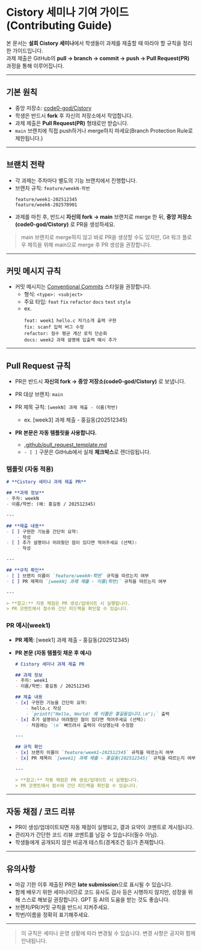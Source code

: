 # **Cistory 세미나 기여 가이드 (Contributing Guide)**
본 문서는 **설회 Cistory 세미나**에서 학생들이 과제를 제출할 때 따라야 할 규칙을 정리한 가이드입니다.  
과제 제출은 GitHub의 **pull &rarr; branch &rarr; commit &rarr; push &rarr; Pull Request(PR)** 과정을 통해 이루어집니다.

---

## **기본 원칙**

- 중앙 저장소: [code0-god/Cistory](https://github.com/code0-god/Cistory)  
- 학생은 반드시 **fork** 후 자신의 저장소에서 작업합니다.
- 과제 제출은 **Pull Request(PR)** 형태로만 받습니다.  
- `main` 브랜치에 직접 push하거나 merge하지 마세요(Branch Protection Rule로 제한됩니다.)

---

## **브랜치 전략**
- 각 과제는 주차마다 별도의 기능 브랜치에서 진행합니다.
- 브랜치 규칙: `feature/weekN-학번`
    ```
    feature/week1-202512345
    feature/week6-202578901
    ```
- 과제를 마친 후, 반드시 **자신의 fork &rarr; main** 브랜치로 merge 한 뒤, **중앙 저장소(code0-god/Cistory)** 로 PR을 생성하세요.
> main 브랜치로 merge하지 않고 바로 PR을 생성할 수도 있지만, Git 워크 플로우 체득을 위해 main으로 merge 후 PR 생성을 권장합니다. 
---

## **커밋 메시지 규칙**
- 커밋 메시지는 [Conventional Commits](https://www.conventionalcommits.org/) 스타일을 권장합니다.
    - 형식: `<type>: <subject>`
    - 주요 타입: `feat` `fix` `refactor` `docs` `test` `style`
    - ex.   
        ```
        feat: week1 hello.c 자기소개 출력 구현
        fix: scanf 입력 버그 수정
        refactor: 점수 평균 계산 로직 단순화
        docs: week2 과제 설명에 입출력 예시 추가
        ```

---

## **Pull Request 규칙**
- PR은 반드시 **자신의 fork &rarr; 중앙 저장소(code0-god/Cistory)** 로 보냅니다.
- PR 대상 브랜치: `main`
- PR 제목 규칙: `[weekN] 과제 제출 - 이름(학번)`
    - ex. [week3] 과제 제출 - 홍길동(202512345)

- **PR 본문은 자동 템플릿을 사용합니다.**  
  - [.github/pull_request_template.md](.github/pull_request_template.md)
  - `- [ ]` 구문은 GitHub에서 실제 **체크박스**로 렌더링됩니다.

### 템플릿 (자동 적용)

```markdown
# **Cistory 세미나 과제 제출 PR**

## **과제 정보**
- 주차: weekN
- 이름/학번: (예: 홍길동 / 202512345)

---

## **제출 내용**
- [ ] 구현한 기능을 간단히 요약:
    - 작성
- [ ] 추가 설명이나 어려웠던 점이 있다면 적어주세요 (선택):
    - 작성

---

## **규칙 확인**
- [ ] 브랜치 이름이 `feature/weekN-학번` 규칙을 따르는지 여부
- [ ] PR 제목이 `[weekN] 과제 제출 - 이름(학번)` 규칙을 따르는지 여부

---

> **참고:** 자동 채점은 PR 생성/업데이트 시 실행됩니다.  
> PR 코멘트에서 점수와 간단 피드백을 확인할 수 있습니다.
```

### PR 예시(week1)
- **PR 제목**: [week1] 과제 제출 - 홍길동(202512345)
- **PR 본문 (자동 템플릿 채운 후 예시)**

    ```markdown
    # Cistory 세미나 과제 제출 PR

    ## 과제 정보
    - 주차: week1
    - 이름/학번: 홍길동 / 202512345

    ## 제출 내용
    - [x] 구현한 기능을 간단히 요약:
        - hello.c 작성
        - `printf("Hello, World! 제 이름은 홍길동입니다.\n");` 출력
    - [x] 추가 설명이나 어려웠던 점이 있다면 적어주세요 (선택):
        - 처음에는 `\n` 빠뜨려서 출력이 이상했는데 수정함

    ---

    ## 규칙 확인
    - [x] 브랜치 이름이 `feature/week1-202512345` 규칙을 따르는지 여부
    - [x] PR 제목이 `[week1] 과제 제출 - 홍길동(202512345)` 규칙을 따르는지 여부

    ---

    > **참고:** 자동 채점은 PR 생성/업데이트 시 실행됩니다.  
    > PR 코멘트에서 점수와 간단 피드백을 확인할 수 있습니다.
    ```

---

## **자동 채점 / 코드 리뷰**
- PR이 생성/업데이트되면 자동 채점이 실행되고, 결과 요약이 코멘트로 게시됩니다.
- 관리자가 간단한 코드 리뷰 코멘트를 남길 수 있습니다(필수 아님).
- 학생들에게 공개되지 않은 비공개 테스트(경계조건 등)가 존재합니다.

---

## **유의사항**
- 마감 기한 이후 제출된 PR은 **late submission**으로 표시될 수 있습니다.
- 함께 배우기 위한 세미나이므로 코드 유사도 검사 등은 시행하지 않지만, 성장을 위해 스스로 해보길 권장합니다. GPT 등 AI의 도움을 받는 것도 좋습니다. 
- 브랜치/PR/커밋 규칙을 반드시 지켜주세요.
- 학번/이름을 정확히 표기해주세요.

---

> 이 규칙은 세미나 운영 상황에 따라 변경될 수 있습니다. 변경 사항은 공지와 함께 안내됩니다.
